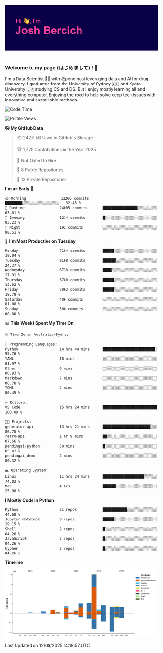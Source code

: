 
<div align="center">
<img src="profile-banner.png" />
</div>

</br>

### Welcome to my page (はじめまして) ! 🌸

I'm a Data Scientist 👨‍🔬 with @pendingai leveraging data and AI for drug discovery. I graduated from the University of Sydney 🇦🇺 and Kyoto University 🇯🇵 studying CS and DS. But I enjoy mostly learning all and everything computer. Enjoying the road to help solve deep tech issues with innovative and sustainable methods.

<!--START_SECTION:waka-->
![Code Time](http://img.shields.io/badge/Code%20Time-136%20hrs%2033%20mins-blue)

![Profile Views](http://img.shields.io/badge/Profile%20Views-2-blue)

**🐱 My GitHub Data** 

> 📦 242.0 kB Used in GitHub's Storage 
 > 
> 🏆 1,779 Contributions in the Year 2025
 > 
> 🚫 Not Opted to Hire
 > 
> 📜 8 Public Repositories 
 > 
> 🔑 12 Private Repositories 
 > 
**I'm an Early 🐤** 

```text
🌞 Morning                12206 commits       ████████░░░░░░░░░░░░░░░░░   32.45 % 
🌆 Daytime                24005 commits       ████████████████░░░░░░░░░   63.81 % 
🌃 Evening                1214 commits        █░░░░░░░░░░░░░░░░░░░░░░░░   03.23 % 
🌙 Night                  192 commits         ░░░░░░░░░░░░░░░░░░░░░░░░░   00.51 % 
```
📅 **I'm Most Productive on Tuesday** 

```text
Monday                   7164 commits        █████░░░░░░░░░░░░░░░░░░░░   19.04 % 
Tuesday                  9168 commits        ██████░░░░░░░░░░░░░░░░░░░   24.37 % 
Wednesday                6736 commits        ████░░░░░░░░░░░░░░░░░░░░░   17.91 % 
Thursday                 6780 commits        █████░░░░░░░░░░░░░░░░░░░░   18.02 % 
Friday                   7063 commits        █████░░░░░░░░░░░░░░░░░░░░   18.78 % 
Saturday                 406 commits         ░░░░░░░░░░░░░░░░░░░░░░░░░   01.08 % 
Sunday                   300 commits         ░░░░░░░░░░░░░░░░░░░░░░░░░   00.80 % 
```


📊 **This Week I Spent My Time On** 

```text
🕑︎ Time Zone: Australia/Sydney

💬 Programming Languages: 
Python                   14 hrs 44 mins      ████████████████████████░   95.76 % 
YAML                     18 mins             ░░░░░░░░░░░░░░░░░░░░░░░░░   01.97 % 
Other                    8 mins              ░░░░░░░░░░░░░░░░░░░░░░░░░   00.93 % 
Markdown                 7 mins              ░░░░░░░░░░░░░░░░░░░░░░░░░   00.78 % 
TOML                     4 mins              ░░░░░░░░░░░░░░░░░░░░░░░░░   00.45 % 

🔥 Editors: 
VS Code                  15 hrs 24 mins      █████████████████████████   100.00 % 

🐱‍💻 Projects: 
generator-api            13 hrs 21 mins      ██████████████████████░░░   86.70 % 
retro-api                1 hr 9 mins         ██░░░░░░░░░░░░░░░░░░░░░░░   07.56 % 
pendingai-python         50 mins             █░░░░░░░░░░░░░░░░░░░░░░░░   05.42 % 
pendingai_demo           2 mins              ░░░░░░░░░░░░░░░░░░░░░░░░░   00.32 % 

💻 Operating System: 
Linux                    11 hrs 24 mins      ███████████████████░░░░░░   74.02 % 
Mac                      4 hrs               ██████░░░░░░░░░░░░░░░░░░░   25.98 % 
```

**I Mostly Code in Python** 

```text
Python                   21 repos            ███████████░░░░░░░░░░░░░░   44.68 % 
Jupyter Notebook         9 repos             █████░░░░░░░░░░░░░░░░░░░░   19.15 % 
Shell                    2 repos             █░░░░░░░░░░░░░░░░░░░░░░░░   04.26 % 
JavaScript               2 repos             █░░░░░░░░░░░░░░░░░░░░░░░░   04.26 % 
Cypher                   2 repos             █░░░░░░░░░░░░░░░░░░░░░░░░   04.26 % 
```



**Timeline**

![Lines of Code chart](https://raw.githubusercontent.com/JBercich/JBercich/main/assets/bar_graph.png)


 Last Updated on 12/09/2025 14:18:57 UTC
<!--END_SECTION:waka-->
